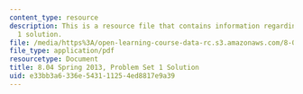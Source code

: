 ```yaml
---
content_type: resource
description: This is a resource file that contains information regarding problem set
  1 solution.
file: /media/https%3A/open-learning-course-data-rc.s3.amazonaws.com/8-04-quantum-physics-i-spring-2013/e33bb3a6336e543111254ed8817e9a39_MIT8_04S13_ps1_sol.pdf
file_type: application/pdf
resourcetype: Document
title: 8.04 Spring 2013, Problem Set 1 Solution
uid: e33bb3a6-336e-5431-1125-4ed8817e9a39
---
```

